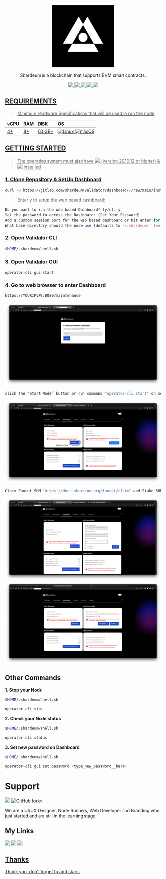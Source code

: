 <p align="center">
<img sizes="(max-width: 600px) 480px, 800px" src="https://raw.githubusercontent.com/MOI14s/Testnet-Node/main/Shardeum%20Betanet/shardeum.png"></p>

<p align="center">Shardeum is a blockchain that supports EVM smart contracts.
  
<div id="badges">
  <p align="center">
   <a href="https://shardeum.org">
  <img src="https://img.shields.io/badge/Website-4285F4?style=for-the-badge&logo=GoogleChrome&logoColor=white&style=flat"/>
  <a href="https://twitter.com/shardeum">
    <img src="https://img.shields.io/badge/Twitter-1DA1F2?style=for-the-badge&logo=twitter&logoColor=white&style=flat"/>
  </a>
  <a href="https://discord.gg/shardeum">
    <img src="https://img.shields.io/badge/Discord-%235865F2.svg?style=for-the-badge&logo=discord&logoColor=white&style=flat"/>
  </a>
  <a href="https://telegram.me/shardeum">
    <img src="https://img.shields.io/badge/Telegram-2CA5E0?style=for-the-badge&logo=telegram&logoColor=white&style=flat"/>
  <a href="https://www.reddit.com/r/shardeum/">
    <img src="https://img.shields.io/badge/Reddit-FF4500?style=for-the-badge&logo=reddit&logoColor=white&style=flat"/>
  </p>
</div>

## REQUIREMENTS
> Minimum Hardware Specifications that will be used to run the node
    
| vCPU | RAM | DISK | OS |
| :--  | :-- | :--- | :- |
| 4+ | 8+ | 60 GB+ | ![Linux](https://img.shields.io/badge/Linux-FCC624?style=for-the-badge&logo=linux&logoColor=black) ![macOS](https://img.shields.io/badge/mac%20os-000000?style=for-the-badge&logo=macos&logoColor=F0F0F0)|

## GETTING STARTED
> The operating system must also have <img src="https://img.shields.io/badge/Docker%20Image-4285F4?style=for-the-badge&logo=docker&logoColor=white&style=flat"/> (version 20.10.12 or higher) & <img src="https://img.shields.io/badge/Docker%20Compose-4285F4?style=for-the-badge&logo=docker&logoColor=white&style=flat"/> installed

### 1. Clone Repository & SetUp Dashboard
```bash
curl -O https://gitlab.com/shardeum/validator/dashboard/-/raw/main/installer.sh && chmod +x installer.sh && ./installer.sh
```
    
> Enter y to setup the web based dashboard:
    
```javascript
Do you want to run the web based Dashboard? (y/n): y 
Set the password to access the Dashboard: (Set Your Password)
Add a custom session port for the web based dashboard or hit enter for port 8080: (enter for default port)
What base directory should the node use (defaults to ~/.shardeum): (enter for defaults)
```

### 2. Open Validator CLI
```bash
$HOME/.shardeum/shell.sh
```
### 3. Open Validator GUI    
```
operator-cli gui start
```
### 4. Go to web browser to enter Dashboard
```bash
https://YOURIPVPS:8080/maintenance
```
<img src="https://raw.githubusercontent.com/MOI14s/Testnet-Node/main/Shardeum%20Betanet/11.png"/>

```bash
click the “Start Node” button or run command "operator-cli start" on server
```

<img src="https://raw.githubusercontent.com/MOI14s/Testnet-Node/main/Shardeum%20Betanet/12.png"/>

```bash
Claim Faucet SHM "https://docs.shardeum.org/faucet/claim" and Stake SHM
```

<img src="https://raw.githubusercontent.com/MOI14s/Testnet-Node/main/Shardeum%20Betanet/13.png"/>

<img src="https://raw.githubusercontent.com/MOI14s/Testnet-Node/main/Shardeum%20Betanet/14.png"/>

## Other Commands
**1. Stop your Node**
```bash
$HOME/.shardeum/shell.sh
```
```bash
operator-cli stop
```
**2. Check your Node status**
```bash
$HOME/.shardeum/shell.sh
```
```bash
operator-cli status
```
**3. Set new password on Dashboard**
```bash
$HOME/.shardeum/shell.sh
```
```bash
operator-cli gui set password <type_new_password__here>
```

# Support
<img src="https://img.shields.io/github/stars/MOI14s/Testnet-Node?style=social"/>  <img alt="GitHub forks" src="https://img.shields.io/github/forks/MOI14s/Testnet-Node?style=social">

We are a UI/UX Designer, Node Runners, Web Developer and Branding who just started and are still in the learning stage.

## My Links

<a href="https://nodes.moi14s.xyz"> <img src="https://img.shields.io/badge/Website-4285F4?style=for-the-badge&logo=GoogleChrome&logoColor=white&style=flat"/>
<a href="#"> <img src="https://img.shields.io/badge/Discord-%235865F2.svg?style=for-the-badge&logo=discord&logoColor=white&style=flat"/>
<a href="https://t.me/nodes_moi14s"> <img src="https://img.shields.io/badge/Telegram-2CA5E0?style=for-the-badge&logo=telegram&logoColor=white&style=flat"/>
    
## Thanks

Thank you, don't forget to add stars.
